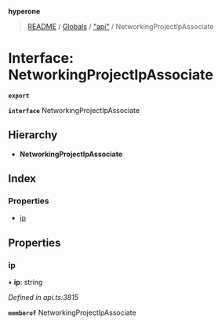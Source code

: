 **hyperone**

> [README](../README.md) / [Globals](../globals.md) / ["api"](../modules/_api_.md) / NetworkingProjectIpAssociate

# Interface: NetworkingProjectIpAssociate

**`export`** 

**`interface`** NetworkingProjectIpAssociate

## Hierarchy

* **NetworkingProjectIpAssociate**

## Index

### Properties

* [ip](_api_.networkingprojectipassociate.md#ip)

## Properties

### ip

•  **ip**: string

*Defined in api.ts:3815*

**`memberof`** NetworkingProjectIpAssociate
